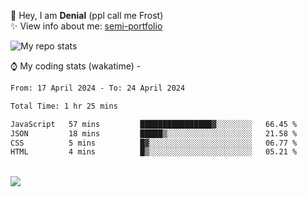 🤚 Hey, I am **Denial** (ppl call me Frost)  
✨ View info about me: [semi-portfolio](https://frostx.is-a.dev)

<img alt="My repo stats" src="https://github-readme-stats.vercel.app/api?username=FrostX-Official&show_icons=true&theme=radical">

⌚ My coding stats (wakatime) -

<!--START_SECTION:waka-->

```txt
From: 17 April 2024 - To: 24 April 2024

Total Time: 1 hr 25 mins

JavaScript   57 mins         ████████████████▓░░░░░░░░   66.45 %
JSON         18 mins         █████▒░░░░░░░░░░░░░░░░░░░   21.58 %
CSS          5 mins          █▓░░░░░░░░░░░░░░░░░░░░░░░   06.77 %
HTML         4 mins          █▒░░░░░░░░░░░░░░░░░░░░░░░   05.21 %
```

<!--END_SECTION:waka-->
<br>
<img src="https://spotify-github-profile.vercel.app/api/view.svg?uid=31srkkuzzvig3lqyqlakxnoqfz6y&cover_image=true&theme=default&show_offline=true&background_color=0d1117&interchange=false&bar_color=7024ff">
